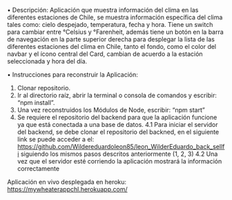 •	Descripción:
Aplicación que muestra información del clima en las diferentes estaciones de Chile, se muestra información específica del clima tales como: cielo despejado, temperatura, fecha y hora. Tiene un switch para cambiar entre °Celsius y °Farenheit, además tiene un botón en la barra de navegación en la parte superior derecha para desplegar la lista de las diferentes estaciones del clima en Chile, tanto el fondo, como el color del navbar y el ícono central del Card, cambian de acuerdo a la estación seleccionada y hora del día.

•	Instrucciones para reconstruir la Aplicación:

1.	Clonar repositorio.
2.	Ir al directorio raíz, abrir la terminal o consola de comandos y escribir: “npm install”.
3.	Una vez reconstruidos los Módulos de Node, escribir: “npm start”
4.	Se requiere el repositorio del backend para que la aplicación funcione ya que está conectada a una base de datos.
4.1	Para iniciar el servidor del backend, se debe clonar el repositorio del backned, en el siguiente link se puede acceder a el: https://github.com/Wildereduardoleon85/leon_WilderEduardo_back_sellfi siguiendo los mismos pasos descritos anteriormente (1, 2, 3)
4.2	Una vez que el servidor esté corriendo la aplicación mostrará la información correctamente

Aplicación en vivo desplegada en heroku:
https://mywheaterappchl.herokuapp.com/
